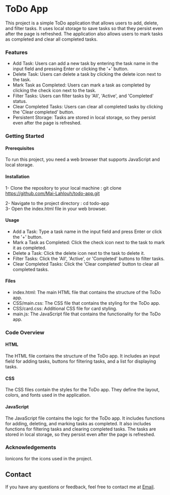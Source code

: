 # ToDo App
This project is a simple ToDo application that allows users to add, delete, and filter tasks. It uses local storage to save tasks so that they persist even after the page is refreshed. The application also allows users to mark tasks as completed and clear all completed tasks.

### Features
- Add Task: Users can add a new task by entering the task name in the input field and pressing Enter or clicking the '+' button.
- Delete Task: Users can delete a task by clicking the delete icon next to the task.
- Mark Task as Completed: Users can mark a task as completed by clicking the check icon next to the task.
- Filter Tasks: Users can filter tasks by 'All', 'Active', and 'Completed' status.
- Clear Completed Tasks: Users can clear all completed tasks by clicking the 'Clear completed' button.
- Persistent Storage: Tasks are stored in local storage, so they persist even after the page is refreshed.
  
### Getting Started
#### Prerequisites
To run this project, you need a web browser that supports JavaScript and local storage.

#### Installation
1- Clone the repository to your local machine : 
   git clone https://github.com/Mai-Lahlouh/todo-app.git

2-  Navigate to the project directory :
cd todo-app <br/>
3-  Open the index.html file in your web browser.

#### Usage
- Add a Task: Type a task name in the input field and press Enter or click the '+' button.
- Mark a Task as Completed: Click the check icon next to the task to mark it as completed.
- Delete a Task: Click the delete icon next to the task to delete it.
- Filter Tasks: Click the 'All', 'Active', or 'Completed' buttons to filter tasks.
- Clear Completed Tasks: Click the 'Clear completed' button to clear all completed tasks.
#### Files
- index.html: The main HTML file that contains the structure of the ToDo app.
- CSS/main.css: The CSS file that contains the styling for the ToDo app.
- CSS/card.css: Additional CSS file for card styling.
- main.js: The JavaScript file that contains the functionality for the ToDo app.
  
### Code Overview
#### HTML
The HTML file contains the structure of the ToDo app. It includes an input field for adding tasks, buttons for filtering tasks, and a list for displaying tasks.

#### CSS
The CSS files contain the styles for the ToDo app. They define the layout, colors, and fonts used in the application.

#### JavaScript
The JavaScript file contains the logic for the ToDo app. It includes functions for adding, deleting, and marking tasks as completed. It also includes functions for filtering tasks and clearing completed tasks. The tasks are stored in local storage, so they persist even after the page is refreshed.

### Acknowledgements
Ionicons for the icons used in the project.


## Contact
If you have any questions or feedback, feel free to contact me at [Email](mailto:nlahlouh09@gmail.com).
